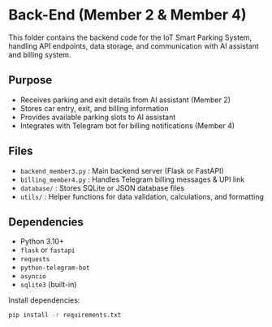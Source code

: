 # Back-End (Member 2 & Member 4)

This folder contains the backend code for the IoT Smart Parking System, handling API endpoints, data storage, and communication with AI assistant and billing system.

## Purpose
- Receives parking and exit details from AI assistant (Member 2)
- Stores car entry, exit, and billing information
- Provides available parking slots to AI assistant
- Integrates with Telegram bot for billing notifications (Member 4)

## Files
- `backend_member3.py` : Main backend server (Flask or FastAPI)
- `billing_member4.py` : Handles Telegram billing messages & UPI link
- `database/` : Stores SQLite or JSON database files
- `utils/` : Helper functions for data validation, calculations, and formatting

## Dependencies
- Python 3.10+
- `flask` or `fastapi`
- `requests`
- `python-telegram-bot`
- `asyncio`
- `sqlite3` (built-in)

Install dependencies:
```bash
pip install -r requirements.txt
